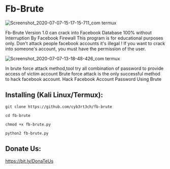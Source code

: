 <h1> Fb-Brute</h1>
 
 ![Screenshot_2020-07-07-15-17-15-711_com termux](https://user-images.githubusercontent.com/60990704/86763557-09fc9700-c065-11ea-9947-24c0f52b7b08.jpg)


 
Fb-Brute Version 1.0 can crack into Facebook Database 100% without Interruption By Facebook Firewall
This program is for educational purposes only.
Don't attack people facebook accounts it's illegal !
If you want to crack into someone's account, you must have the permission of the user.

![Screenshot_2020-07-07-13-18-48-426_com termux](https://user-images.githubusercontent.com/60990704/86740886-99e61500-c054-11ea-80bb-84b82d216eae.jpg)


In brute force attack method,tool try all combination of password to provide access of victim account Brute force attack is the only successful method to hack facebook account. Hack Facebook Account Password Using Brute

## Installing (Kali Linux/Termux):

```
git clone https://github.com/cyb3rt3ch/fb-brute
```
```
cd fb-brute
```
```
chmod +x fb-brute.py
```
```
python2 fb-brute.py

```
## Donate Us:
   https://bit.ly/DonaTeUs
